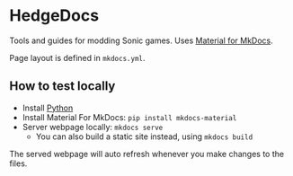 # HedgeDocs

Tools and guides for modding Sonic games. Uses [Material for MkDocs](https://github.com/squidfunk/mkdocs-material).

Page layout is defined in `mkdocs.yml`.

## How to test locally
- Install [Python](https://www.python.org/downloads/)
- Install Material For MkDocs: `pip install mkdocs-material`
- Server webpage locally: `mkdocs serve`
  - You can also build a static site instead, using `mkdocs build`
 
The served webpage will auto refresh whenever you make changes to the files.
